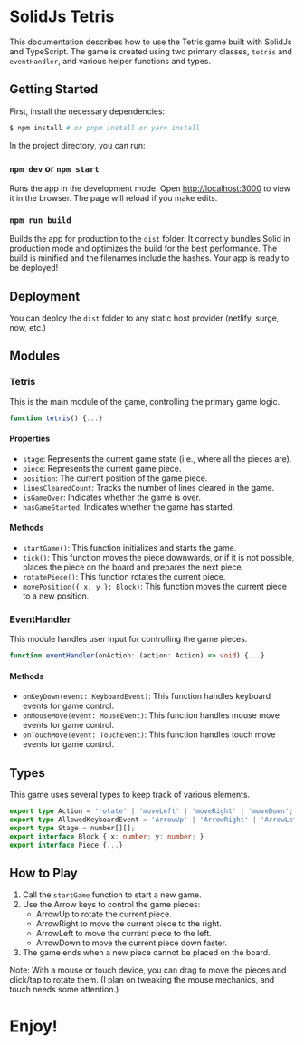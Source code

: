 # SolidJs Tetris 

This documentation describes how to use the Tetris game built with SolidJs and TypeScript. The game is created using two primary classes, `tetris` and `eventHandler`, and various helper functions and types.

## Getting Started

First, install the necessary dependencies:

```bash
$ npm install # or pnpm install or yarn install
```

In the project directory, you can run:

### `npm dev` or `npm start`

Runs the app in the development mode. Open [http://localhost:3000](http://localhost:3000) to view it in the browser. The page will reload if you make edits.

### `npm run build`

Builds the app for production to the `dist` folder. It correctly bundles Solid in production mode and optimizes the build for the best performance. The build is minified and the filenames include the hashes. Your app is ready to be deployed!

## Deployment

You can deploy the `dist` folder to any static host provider (netlify, surge, now, etc.)

## Modules

### Tetris

This is the main module of the game, controlling the primary game logic.

```typescript
function tetris() {...}
```

#### Properties

- `stage`: Represents the current game state (i.e., where all the pieces are).
- `piece`: Represents the current game piece.
- `position`: The current position of the game piece.
- `linesClearedCount`: Tracks the number of lines cleared in the game.
- `isGameOver`: Indicates whether the game is over.
- `hasGameStarted`: Indicates whether the game has started.

#### Methods

- `startGame()`: This function initializes and starts the game.
- `tick()`: This function moves the piece downwards, or if it is not possible, places the piece on the board and prepares the next piece.
- `rotatePiece()`: This function rotates the current piece.
- `movePosition({ x, y }: Block)`: This function moves the current piece to a new position.

### EventHandler

This module handles user input for controlling the game pieces.

```typescript
function eventHandler(onAction: (action: Action) => void) {...}
```

#### Methods

- `onKeyDown(event: KeyboardEvent)`: This function handles keyboard events for game control.
- `onMouseMove(event: MouseEvent)`: This function handles mouse move events for game control.
- `onTouchMove(event: TouchEvent)`: This function handles touch move events for game control.

## Types

This game uses several types to keep track of various elements.

```typescript
export type Action = 'rotate' | 'moveLeft' | 'moveRight' | 'moveDown';
export type AllowedKeyboardEvent = 'ArrowUp' | 'ArrowRight' | 'ArrowLeft' | 'ArrowDown';
export type Stage = number[][];
export interface Block { x: number; y: number; }
export interface Piece {...}
```

## How to Play

1. Call the `startGame` function to start a new game.
2. Use the Arrow keys to control the game pieces:
   - ArrowUp to rotate the current piece.
   - ArrowRight to move the current piece to the right.
   - ArrowLeft to move the current piece to the left.
   - ArrowDown to move the current piece down faster.
3. The game ends when a new piece cannot be placed on the board.

Note: With a mouse or touch device, you can drag to move the pieces and click/tap to rotate them. (I plan on tweaking the mouse mechanics, and touch needs some attention.)

# Enjoy!
